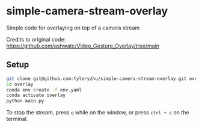 # simple-camera-stream-overlay
Simple code for overlaying on top of a camera stream 


Credits to original code: https://github.com/ashwatc/Video_Gesture_Overlay/tree/main

## Setup 
```bash 
git clone git@github.com:tyleryzhu/simple-camera-stream-overlay.git overlay
cd overlay
conda env create -f env.yaml 
conda activate overlay
python main.py
```

To stop the stream, press ```q``` while on the window, or press ```ctrl + c``` on the terminal.